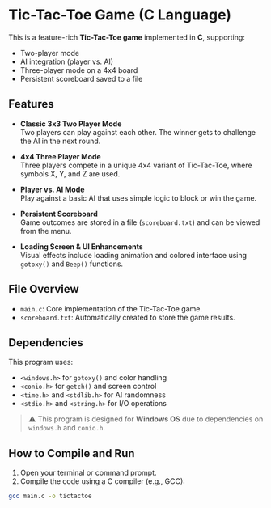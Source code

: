 # Tic-Tac-Toe Game (C Language)

This is a feature-rich **Tic-Tac-Toe game** implemented in **C**, supporting:
- Two-player mode
- AI integration (player vs. AI)
- Three-player mode on a 4x4 board
- Persistent scoreboard saved to a file

## Features

- **Classic 3x3 Two Player Mode**  
  Two players can play against each other. The winner gets to challenge the AI in the next round.

- **4x4 Three Player Mode**  
  Three players compete in a unique 4x4 variant of Tic-Tac-Toe, where symbols X, Y, and Z are used.

- **Player vs. AI Mode**  
  Play against a basic AI that uses simple logic to block or win the game.

- **Persistent Scoreboard**  
  Game outcomes are stored in a file (`scoreboard.txt`) and can be viewed from the menu.

- **Loading Screen & UI Enhancements**  
  Visual effects include loading animation and colored interface using `gotoxy()` and `Beep()` functions.

## File Overview

- `main.c`: Core implementation of the Tic-Tac-Toe game.
- `scoreboard.txt`: Automatically created to store the game results.

## Dependencies

This program uses:

- `<windows.h>` for `gotoxy()` and color handling
- `<conio.h>` for `getch()` and screen control
- `<time.h>` and `<stdlib.h>` for AI randomness
- `<stdio.h>` and `<string.h>` for I/O operations

> ⚠️ This program is designed for **Windows OS** due to dependencies on `windows.h` and `conio.h`.

## How to Compile and Run

1. Open your terminal or command prompt.
2. Compile the code using a C compiler (e.g., GCC):

```bash
gcc main.c -o tictactoe
